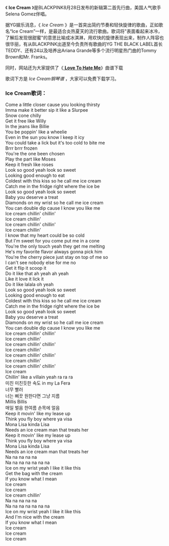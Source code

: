 

《 **Ice Cream** 》是BLACKPINK8月28日发布的新辑第二首先行曲，美国人气歌手Selena Gomez伴唱。

据YG娱乐消息，《 _Ice Cream_ 》是一首突出简约节奏和轻快旋律的歌曲，正如歌名“Ice
Cream”一样，是最适合炎热夏天的流行歌曲。歌词将"表面看起来冰冷，了解后发现很甜蜜"的意思比喻成冰淇淋，用欢快的旋律表现出来，制作人阵容也很华丽，有从BLACKPINK出道至今负责所有歌曲的YG
THE BLACK LABEL首长TEDDY、还有24以及培养出Ariana Grande等多个流行明星热门曲的Tommy Brown和Mr.
Franks。

同时，网站还为大家提供了《[ **Love To Hate Me**](Music-12301-Love-To-Hate-Me-Blackpink.html
"Love To Hate Me")》曲谱下载

歌词下方是 _Ice Cream钢琴谱_ ，大家可以免费下载学习。

### Ice Cream歌词：

Come a little closer cause you looking thirsty  
Imma make it better sip it like a Slurpee  
Snow cone chilly  
Get it free like Willy  
In the jeans like Billie  
You be poppin' like a wheelie  
Even in the sun you know I keep it icy  
You could take a lick but it's too cold to bite me  
Brrr brrr frozen  
You're the one been chosen  
Play the part like Moses  
Keep it fresh like roses  
Look so good yeah look so sweet  
Looking good enough to eat  
Coldest with this kiss so he call me ice cream  
Catch me in the fridge right where the ice be  
Look so good yeah look so sweet  
Baby you deserve a treat  
Diamonds on my wrist so he call me ice cream  
You can double dip cause I know you like me  
Ice cream chillin' chillin'  
Ice cream chillin'  
Ice cream chillin' chillin'  
Ice cream chillin'  
I know that my heart could be so cold  
But I'm sweet for you come put me in a cone  
You're the only touch yeah they get me melting  
He's my favorite flavor always gonna pick him  
You're the cherry piece just stay on top of me so  
I can't see nobody else for me no  
Get it flip it scoop it  
Do it like that ah yeah ah yeah  
Like it love it lick it  
Do it like lalala oh yeah  
Look so good yeah look so sweet  
Looking good enough to eat  
Coldest with this kiss so he call me ice cream  
Catch me in the fridge right where the ice be  
Look so good yeah look so sweet  
Baby you deserve a treat  
Diamonds on my wrist so he call me ice cream  
You can double dip cause I know you like me  
Ice cream chillin' chillin'  
Ice cream chillin'  
Ice cream chillin' chillin'  
Ice cream chillin'  
Ice cream chillin' chillin'  
Ice cream chillin'  
Ice cream chillin' chillin'  
Ice cream  
Chillin' like a villain yeah ra ra ra  
미친 미친듯한 속도 in my La Fera  
너무 빨러  
너는 삐끗 원한다면 그냥 지름  
Millis Billis  
매일 벌음 한여름 손목에 얼음  
Keep it movin' like my lease up  
Think you fly boy where ya visa  
Mona Lisa kinda Lisa  
Needs an ice cream man that treats her  
Keep it movin' like my lease up  
Think you fly boy where ya visa  
Mona Lisa kinda Lisa  
Needs an ice cream man that treats her  
Na na na na na  
Na na na na na na na  
Ice on my wrist yeah I like it like this  
Get the bag with the cream  
If you know what I mean  
Ice cream  
Ice cream  
Ice cream chillin'  
Na na na na na  
Na na na na na na na  
Ice on my wrist yeah I like it like this  
And I'm nice with the cream  
If you know what I mean  
Ice cream  
Ice cream  
Ice cream

